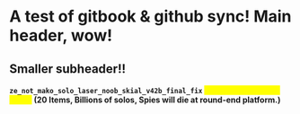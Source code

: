 # A test of gitbook & github sync! Main header, wow!

## Smaller subheader!!

**`ze_not_mako_solo_laser_noob_skial_v42b_final_fix` **<mark style="color:yellow;">**added (TF2 Original Map;)**</mark>** (20 Items, Billions of solos, Spies will die at round-end platform.)**
